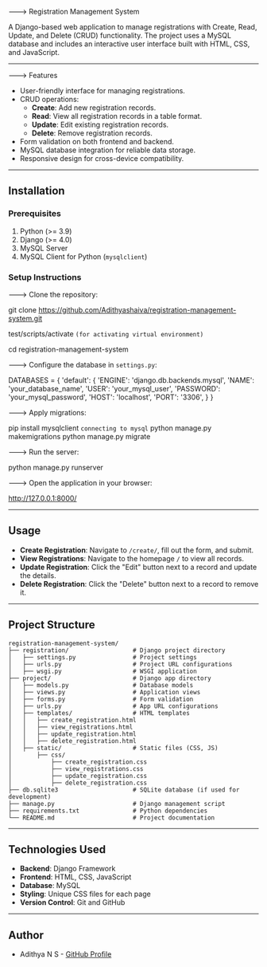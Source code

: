---> Registration Management System

A Django-based web application to manage registrations with Create, Read, Update, and Delete (CRUD) functionality. The project uses a MySQL database and includes an interactive user interface built with HTML, CSS, and JavaScript.

---

 ---> Features

- User-friendly interface for managing registrations.
- CRUD operations:
  - **Create**: Add new registration records.
  - **Read**: View all registration records in a table format.
  - **Update**: Edit existing registration records.
  - **Delete**: Remove registration records.
- Form validation on both frontend and backend.
- MySQL database integration for reliable data storage.
- Responsive design for cross-device compatibility.

---

## Installation

### Prerequisites
1. Python (>= 3.9)
2. Django (>= 4.0)
3. MySQL Server
4. MySQL Client for Python (`mysqlclient`)

### Setup Instructions

--->  Clone the repository:

   git clone https://github.com/Adithyashaiva/registration-management-system.git

   test/scripts/activate  ```(for activating virtual environment)```
   
   cd registration-management-system


--->  Configure the database in `settings.py`:
  
   DATABASES = {
       'default': {
           'ENGINE': 'django.db.backends.mysql',
           'NAME': 'your_database_name',
           'USER': 'your_mysql_user',
           'PASSWORD': 'your_mysql_password',
           'HOST': 'localhost',
           'PORT': '3306',
       }
   }


--->  Apply migrations:

   pip install mysqlclient   ``` connecting to mysql ```
   python manage.py makemigrations
   python manage.py migrate


--->  Run the server:

   python manage.py runserver


--->  Open the application in your browser:

   http://127.0.0.1:8000/


---

## Usage

- **Create Registration**: Navigate to `/create/`, fill out the form, and submit.
- **View Registrations**: Navigate to the homepage `/` to view all records.
- **Update Registration**: Click the "Edit" button next to a record and update the details.
- **Delete Registration**: Click the "Delete" button next to a record to remove it.

---

## Project Structure

```
registration-management-system/
├── registration/                  # Django project directory
│   ├── settings.py                # Project settings
│   ├── urls.py                    # Project URL configurations
│   ├── wsgi.py                    # WSGI application
├── project/                       # Django app directory
│   ├── models.py                  # Database models
│   ├── views.py                   # Application views
│   ├── forms.py                   # Form validation
│   ├── urls.py                    # App URL configurations
│   ├── templates/                 # HTML templates
│   │   ├── create_registration.html
│   │   ├── view_registrations.html
│   │   ├── update_registration.html
│   │   ├── delete_registration.html
│   ├── static/                    # Static files (CSS, JS)
│       ├── css/
│           ├── create_registration.css
│           ├── view_registrations.css
│           ├── update_registration.css
│           ├── delete_registration.css
├── db.sqlite3                     # SQLite database (if used for development)
├── manage.py                      # Django management script
├── requirements.txt               # Python dependencies
└── README.md                      # Project documentation
```

---

## Technologies Used

- **Backend**: Django Framework
- **Frontend**: HTML, CSS, JavaScript
- **Database**: MySQL
- **Styling**: Unique CSS files for each page
- **Version Control**: Git and GitHub

---

## Author

- Adithya N S - [GitHub Profile](https://github.com/Adithyashaiva)
